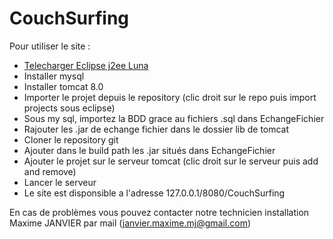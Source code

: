 # CouchSurfing

<h>Pour utiliser le site :</h><br/>
<ul><li>
<a href="https://eclipse.org/downloads/packages/eclipse-ide-java-ee-developers/lunar">Telecharger Eclipse j2ee Luna</a></li>
  <li>Installer mysql</li>
  <li>Installer tomcat 8.0</li>
  <li>Importer le projet depuis le repository (clic droit sur le repo puis import projects sous eclipse)</li>
  <li>Sous my sql, importez la BDD grace au fichiers .sql dans EchangeFichier</li>
  <li>Rajouter les .jar de echange fichier dans le dossier lib de tomcat</li>
  <li>Cloner le repository git</li>
  <li>Ajouter dans le build path les .jar situés dans EchangeFichier</li>
  <li>Ajouter le projet sur le serveur tomcat (clic droit sur le serveur puis add and remove)</li>
  <li>Lancer le serveur</li>
  <li>Le site est disponsible a l'adresse 127.0.0.1/8080/CouchSurfing</li>
</ul>

En cas de problèmes vous pouvez contacter notre technicien installation<br/>
Maxime JANVIER par mail (janvier.maxime.mj@gmail.com)
